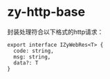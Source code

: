 # zy-http-base

封装处理符合以下格式的http请求：

```
export interface IZyWebRes<T> {
  code: string,
  msg: string,
  data?: T
}
```


